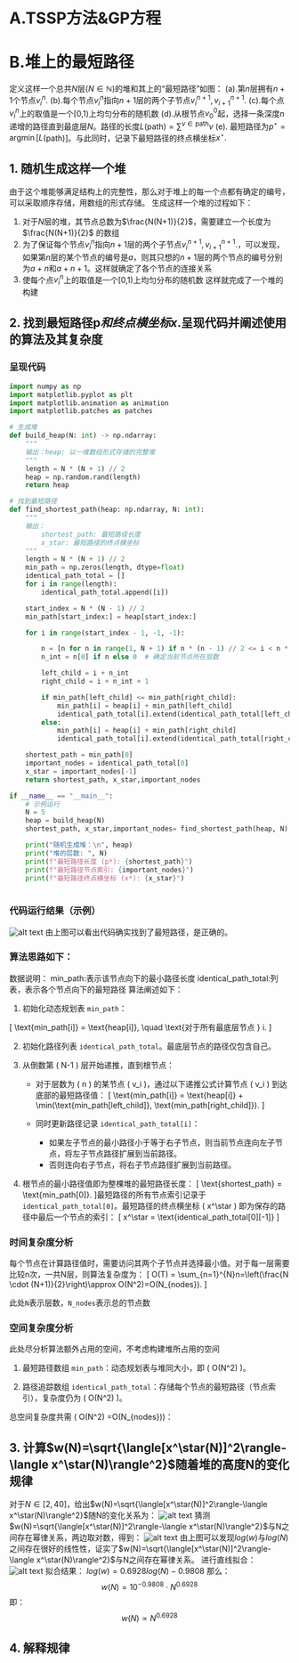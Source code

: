 # A.TSSP方法&GP方程
# B.堆上的最短路径
定义这样一个总共$N$层$(N\in\mathbb{N})$的堆和其上的“最短路径”如图：
(a).第$n$层拥有$n+1$个节点$v_i^n.$
(b).每个节点$v_i^n$指向$n+1$层的两个子节点$v_i^{n+1},v_{i+1}^{n+1}.$ 
(c).每个点$v_i^n$上的取值是一个[0,1)上均匀分布的随机数
(d).从根节点$v_0^0$起，选择一条深度$n$递增的路径直到最底层$N$。路径的长度$L($path$) = \sum ^{v\in \mathrm{path}}v$
(e). 最短路径为$p^\star=\operatorname{argmin}[L($path)]。与此同时，记录下最短路径的终点横坐标$x^\star.$
## 1. 随机生成这样一个堆
由于这个堆能够满足结构上的完整性，那么对于堆上的每一个点都有确定的编号，可以采取顺序存储，用数组的形式存储。
生成这样一个堆的过程如下：
1. 对于$N$层的堆，其节点总数为$\frac{N(N+1)}{2}$，需要建立一个长度为 $\frac{N(N+1)}{2}$ 的数组
2. 为了保证每个节点$v_i^n$指向$n+1$层的两个子节点$v_i^{n+1},v_{i+1}^{n+1}.$，可以发现，如果第$n$层的某个节点的编号是$a$，则其只想的$n+1$层的两个节点的编号分别为$a+n$和$a+n+1$。这样就确定了各个节点的连接关系
3. 使每个点$v_i^n$上的取值是一个[0,1)上均匀分布的随机数
这样就完成了一个堆的构建

## 2. 找到最短路径p*和终点横坐标x*.呈现代码并阐述使用的算法及其复杂度
### 呈现代码
```python
import numpy as np
import matplotlib.pyplot as plt
import matplotlib.animation as animation
import matplotlib.patches as patches

# 生成堆
def build_heap(N: int) -> np.ndarray:
    """
    输出：heap: 以一维数组形式存储的完整堆
    """
    length = N * (N + 1) // 2  
    heap = np.random.rand(length)  
    return heap

# 找到最短路径
def find_shortest_path(heap: np.ndarray, N: int):
    """
    输出：
        shortest_path: 最短路径长度
        x_star: 最短路径的终点横坐标
    """
    length = N * (N + 1) // 2 
    min_path = np.zeros(length, dtype=float)  
    identical_path_total = []
    for i in range(length):
        identical_path_total.append([i])

    start_index = N * (N - 1) // 2  
    min_path[start_index:] = heap[start_index:]

    for i in range(start_index - 1, -1, -1): 

        n = [n for n in range(1, N + 1) if n * (n - 1) // 2 <= i < n * (n + 1) // 2]
        n_int = n[0] if n else 0  # 确定当前节点所在层数

        left_child = i + n_int
        right_child = i + n_int + 1

        if min_path[left_child] <= min_path[right_child]:
            min_path[i] = heap[i] + min_path[left_child]
            identical_path_total[i].extend(identical_path_total[left_child])
        else:
            min_path[i] = heap[i] + min_path[right_child]
            identical_path_total[i].extend(identical_path_total[right_child])

    shortest_path = min_path[0]  
    important_nodes = identical_path_total[0]
    x_star = important_nodes[-1]
    return shortest_path, x_star,important_nodes

if __name__ == "__main__":
    # 示例运行
    N = 5
    heap = build_heap(N)
    shortest_path, x_star,important_nodes= find_shortest_path(heap, N)

    print("随机生成堆：\n", heap)
    print("堆的层数: ", N)
    print(f"最短路径长度 (p*): {shortest_path}")
    print(f"最短路径节点索引: {important_nodes}")
    print(f"最短路径终点横坐标 (x*): {x_star}")
    

```
### 代码运行结果（示例）
![alt text](figure/B_2_1.png)
由上图可以看出代码确实找到了最短路径，是正确的。
### 算法思路如下：
数据说明：
min_path:表示该节点向下的最小路径长度
identical_path_total:列表，表示各个节点向下的最短路径
算法阐述如下：

1. 初始化动态规划表 `min_path`：

\[
\text{min\_path[i]} = \text{heap[i]}, \quad \text{对于所有最底层节点 } i.
\]

2. 初始化路径列表 `identical_path_total`。最底层节点的路径仅包含自己。

3. 从倒数第 \( N-1 \) 层开始递推，直到根节点：

   - 对于层数为 \( n \) 的某节点 \( v_i \)，通过以下递推公式计算节点 \( v_i \) 到达底部的最短路径值：
      \[
      \text{min\_path[i]} = \text{heap[i]} + \min(\text{min\_path[left\_child]}, \text{min\_path[right\_child]}).
      \]

   - 同时更新路径记录 `identical_path_total[i]`：
      - 如果左子节点的最小路径小于等于右子节点，则当前节点连向左子节点，将左子节点路径扩展到当前路径。
      - 否则连向右子节点，将右子节点路径扩展到当前路径。



4. 根节点的最小路径值即为整棵堆的最短路径长度：
   \[
   \text{shortest\_path} = \text{min\_path[0]}.
   \]最短路径的所有节点索引记录于 `identical_path_total[0]`。最短路径的终点横坐标 \( x^\star \) 即为保存的路径中最后一个节点的索引：
   \[
    x^\star = \text{identical\_path\_total[0][-1]}
   \]


### 时间复杂度分析

每个节点在计算路径值时，需要访问其两个子节点并选择最小值。对于每一层需要比较n次，一共N层，则算法复杂度为：
\[
O(T) = \sum_{n=1}^{N}n=\left(\frac{N \cdot (N+1)}{2}\right)\approx O(N^2)=O(N_{nodes}).
\]

此处`N`表示层数，`N_nodes`表示总的节点数

### 空间复杂度分析
此处尽分析算法额外占用的空间，不考虑构建堆所占用的空间 
1. 最短路径数组 `min_path`：动态规划表与堆同大小，即 \( O(N^2) \)。

1. 路径追踪数组 `identical_path_total`：存储每个节点的最短路径（节点索引），复杂度仍为 \( O(N^2) \)。

总空间复杂度共需 \( O(N^2) =O(N_{nodes})\)：


## 3. 计算$w(N)=\sqrt{\langle[x^\star(N)]^2\rangle-\langle x^\star(N)\rangle^2}$随着堆的高度N的变化规律
对于$N\in[2,40]$，给出$w(N)=\sqrt{\langle[x^\star(N)]^2\rangle-\langle x^\star(N)\rangle^2}$随N的变化关系为：
![alt text](figure/w_vs_N_from_2_to_40_num_10000.png)
猜测$w(N)=\sqrt{\langle[x^\star(N)]^2\rangle-\langle x^\star(N)\rangle^2}$与N之间存在幂律关系，两边取对数，得到：
![alt text](figure/w_vs_N_from_2_to_40_num_10000_with_log.png)
由上图可以发现$log(w)$与$log(N)$之间存在很好的线性性，证实了$w(N)=\sqrt{\langle[x^\star(N)]^2\rangle-\langle x^\star(N)\rangle^2}$与N之间存在幂律关系。
进行直线拟合：
![alt text](figure/w_vs_N_from_3_to_40_num_10000_with_log_fit.png)
拟合结果：
$log(w) = 0.6928log(N)-0.9808$
那么：
$$ w(N) = 10^{-0.9808} \cdot N^{0.6928}$$ 即：$$  w(N) \propto N^{0.6928} $$

## 4. 解释规律
